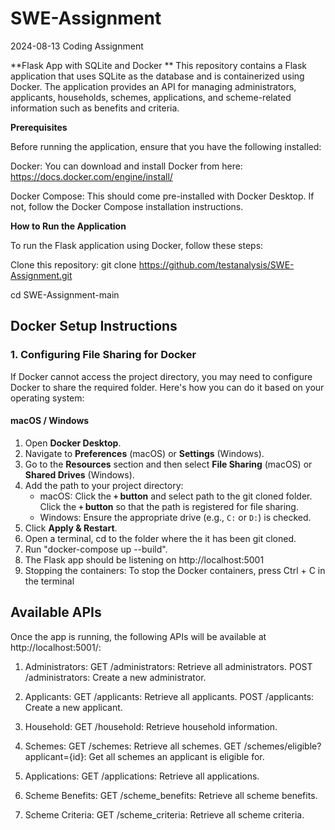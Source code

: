 # SWE-Assignment
2024-08-13 Coding Assignment

**Flask App with SQLite and Docker
**
This repository contains a Flask application that uses SQLite as the database and is containerized using Docker. The application provides an API for managing administrators, applicants, households, schemes, applications, and scheme-related information such as benefits and criteria.

**Prerequisites**

   Before running the application, ensure that you have the following installed:
   
   Docker: You can download and install Docker from here: https://docs.docker.com/engine/install/
   
   Docker Compose: This should come pre-installed with Docker Desktop. If not, follow the Docker Compose installation       instructions.

**How to Run the Application**

   To run the Flask application using Docker, follow these steps:
   
   Clone this repository:
   git clone https://github.com/testanalysis/SWE-Assignment.git
   
   cd SWE-Assignment-main

## Docker Setup Instructions

### 1. Configuring File Sharing for Docker

If Docker cannot access the project directory, you may need to configure Docker to share the required folder. Here's how you can do it based on your operating system:

#### macOS / Windows
1. Open **Docker Desktop**.
2. Navigate to **Preferences** (macOS) or **Settings** (Windows).
3. Go to the **Resources** section and then select **File Sharing** (macOS) or **Shared Drives** (Windows).
4. Add the path to your project directory:
   - macOS: Click the **`+` button** and select path to the git cloned folder. Click the **`+` button** so that the path is registered for file sharing. 
   - Windows: Ensure the appropriate drive (e.g., `C:` or `D:`) is checked.
5. Click **Apply & Restart**.
6. Open a terminal, cd to the folder where the it has been git cloned.
7. Run "docker-compose up --build".
8. The Flask app should be listening on http://localhost:5001
9. Stopping the containers: To stop the Docker containers, press Ctrl + C in the terminal

## Available APIs

Once the app is running, the following APIs will be available at http://localhost:5001/:

1. Administrators:
GET /administrators: Retrieve all administrators.
POST /administrators: Create a new administrator.

3. Applicants:
GET /applicants: Retrieve all applicants.
POST /applicants: Create a new applicant.

5. Household:
GET /household: Retrieve household information.

6. Schemes:
GET /schemes: Retrieve all schemes.
GET /schemes/eligible?applicant={id}: Get all schemes an applicant is eligible for.

7. Applications:
GET /applications: Retrieve all applications.

8. Scheme Benefits:
GET /scheme_benefits: Retrieve all scheme benefits.

9. Scheme Criteria:
GET /scheme_criteria: Retrieve all scheme criteria.
